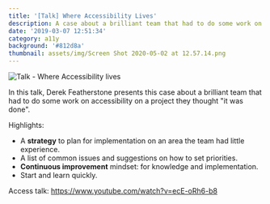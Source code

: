 ```yaml
---
title: '[Talk] Where Accessibility Lives'
description: A case about a brilliant team that had to do some work on accessibility on a project they thought "it was done".
date: '2019-03-07 12:51:34'
category: a11y
background: '#812d8a'
thumbnail: assets/img/Screen Shot 2020-05-02 at 12.57.14.png
---
```

![Talk - Where Accessibility lives](assets/img/talk_acessiblity_by_derek.png "Talk - Where Accessibility lives")

In this talk, Derek Featherstone presents this case about a brilliant team that had to do some work on accessibility on a project they thought "it was done".

Highlights:

* A **strategy** to plan for implementation on an area the team had little experience.
* A list of common issues and suggestions on how to set priorities.
* **Continuous improvement** mindset: for knowledge and implementation.
* Start and learn quickly.

Access talk: <https://www.youtube.com/watch?v=ecE-oRh6-b8>
